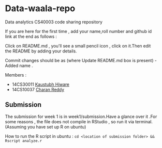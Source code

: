 # Data-waala-repo

Data analytics CS40003 code sharing repository

If you are here for the first time , add your name,roll number and github id link at the end as follows :

Click on README.md , you'll see a small pencil icon , click on it.Then edit the README by adding your details.

Commit changes should be as (where Update README.md box is present) - Added name <FIRSTNAME>.

Members : 

* 14CS30011 [Kaustubh Hiware](https://github.com/kaustubhhiware)
* 14CS10037 [Charan Reddy](https://github.com/charan223)


## Submission

The submission for week 1 is in week1/submission.Have a glance over it .For some reasons , the file does not compile in 
RStudio , so run it via terminal.(Assuming you have set up R on ubuntu)

How to run the R script in ubuntu :
`
cd <location of submission folder>
&& Rscript analyze.r
`
